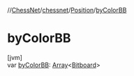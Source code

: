 //[ChessNet](../../../index.md)/[chessnet](../index.md)/[Position](index.md)/[byColorBB](by-color-b-b.md)

# byColorBB

[jvm]\
var [byColorBB](by-color-b-b.md): [Array](https://kotlinlang.org/api/latest/jvm/stdlib/kotlin/-array/index.html)&lt;[Bitboard](../index.md#610777926%2FClasslikes%2F-1216412040)&gt;
